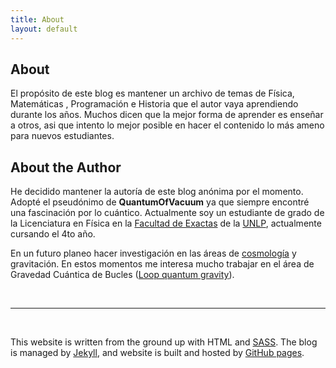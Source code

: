 ```yaml
---
title: About
layout: default
---
```


## About

El propósito de este blog es mantener un archivo de temas de Física, Matemáticas , Programación e Historia que el autor vaya aprendiendo durante los años. Muchos dicen que la mejor forma de aprender es enseñar a otros, asi que intento lo mejor posible en hacer el contenido lo más ameno para nuevos estudiantes.

## About the Author

He decidido mantener la autoría de este blog anónima por el momento. Adopté el pseudónimo de **QuantumOfVacuum** ya que siempre encontré una fascinación por lo cuántico. Actualmente soy un estudiante de grado de la Licenciatura en Física en la [Facultad de Exactas](http://www.exactas.unlp.edu.ar/) de la [UNLP](https://unlp.edu.ar/), actualmente cursando el 4to año.  

En un futuro planeo hacer investigación en las áreas de [cosmología](<https://en.wikipedia.org/wiki/Cosmology>) y gravitación. En estos momentos me interesa mucho trabajar en el área de Gravedad Cuántica de Bucles ([Loop quantum gravity](<https://en.wikipedia.org/wiki/Loop_quantum_cosmology>)).

<br>

<hr>

<br>

This website is written from the ground up with HTML and
[SASS](https://sass-lang.com/). The blog is
managed by [Jekyll](https://jekyllrb.com/), and website is built and hosted by
[GitHub pages](https://pages.github.com/).


